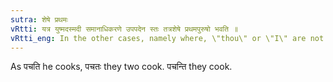 ```yaml
---
sutra: शेषे प्रथमः
vRtti: यत्र युष्मदस्मदी समानाधिकरणे उपपदेन स्तः तत्रशेषे प्रथमपुरुषो भवति ॥
vRtti_eng: In the other cases, namely where, \"thou\" or \"I\" are not the attendant words in agreement with the verb, there is the verbal termination called the Lowest (or 3rd person).
---
```

As पचति he cooks, पचतः they two cook. पचन्ति they cook.
